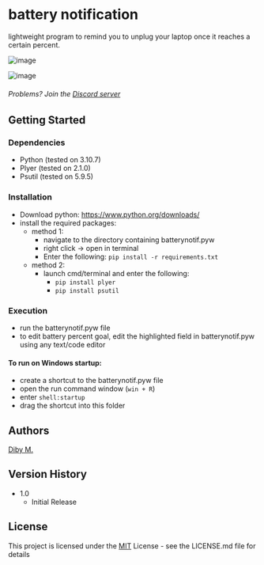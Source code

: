 # battery notification
lightweight program to remind you to unplug your laptop once it reaches a certain percent. 

![image](https://user-images.githubusercontent.com/108338649/234029138-b63af425-2fc1-4048-9187-207b0cb441b2.png)

![image](https://user-images.githubusercontent.com/108338649/234030448-6f353d60-ba64-458f-8c39-bc3730141e15.png)

###### Problems? Join the [Discord server](https://discord.gg/frErDjHStx)

## Getting Started

### Dependencies
* Python (tested on 3.10.7)
* Plyer (tested on 2.1.0)
* Psutil (tested on 5.9.5)

### Installation
* Download python: https://www.python.org/downloads/
* install the required packages:
  * method 1:
    * navigate to the directory containing batterynotif.pyw
    * right click -> open in terminal 
    * Enter the following:  ``` pip install -r requirements.txt ```
  * method 2:
    * launch cmd/terminal and enter the following:
      * ```pip install plyer```
      * ```pip install psutil```
### Execution
* run the batterynotif.pyw file
 * to edit battery percent goal, edit the highlighted field in batterynotif.pyw using any text/code editor
#### To run on Windows startup:
  * create a shortcut to the batterynotif.pyw file
  * open the run command window (```win + R```)
  * enter ```shell:startup```
  * drag the shortcut into this folder

## Authors

[Diby M.](https://github.com/d1by)

## Version History

* 1.0
    * Initial Release

## License

This project is licensed under the [MIT](https://github.com/d1by/batterynotif/blob/main/LICENSE) License - see the LICENSE.md file for details
